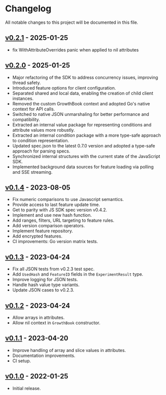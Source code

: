 # Changelog

All notable changes to this project will be documented in this file.

## [v0.2.1](https://pkg.go.dev/github.com/growthbook/growthbook-golang@v0.2.1) - 2025-01-25

- fix WithAttributeOverrides panic when applied to nil attributes

## [v0.2.0](https://pkg.go.dev/github.com/growthbook/growthbook-golang@v0.2.0) - 2025-01-25

- Major refactoring of the SDK to address concurrency issues, improving thread safety.
- Introduced feature options for client configuration.
- Separated shared and local data, enabling the creation of child client instances.
- Removed the custom GrowthBook context and adopted Go's native context for API calls.
- Switched to native JSON unmarshaling for better performance and compatibility.
- Extracted an internal value package for representing conditions and attribute values more robustly.
- Extracted an internal condition package with a more type-safe approach to condition representation.
- Updated spec.json to the latest 0.7.0 version and adopted a type-safe approach for parsing specs.
- Synchronized internal structures with the current state of the JavaScript SDK.
- Implemented background data sources for feature loading via polling and SSE streaming.

## [v0.1.4](https://pkg.go.dev/github.com/growthbook/growthbook-golang@v0.1.4) - 2023-08-05

- Fix numeric comparisons to use Javascript semantics.
- Provide access to last feature update time.
- Get to parity with JS SDK spec version v0.4.2.
- Implement and use new hash function.
- Add ranges, filters, URL targeting to feature rules.
- Add version comparison operators.
- Implement feature repository.
- Add encrypted features.
- CI improvements: Go version matrix tests.


## [v0.1.3](https://pkg.go.dev/github.com/growthbook/growthbook-golang@v0.1.3) - 2023-04-24

- Fix all JSON tests from v0.2.3 test spec.
- Add `UsedHash` and `FeatureID` fields in the `ExperimentResult` type.
- Improve logging for JSON tests.
- Handle hash value type variants.
- Update JSON cases to v0.2.3.


## [v0.1.2](https://pkg.go.dev/github.com/growthbook/growthbook-golang@v0.1.2) - 2023-04-24

- Allow arrays in attributes.
- Allow nil context in `GrowthBook` constructor.
    

## [v0.1.1](https://pkg.go.dev/github.com/growthbook/growthbook-golang@v0.1.1) - 2023-04-20

- Improve handling of array and slice values in attributes.
- Documentation improvements.
- CI setup.


## [v0.1.0](https://pkg.go.dev/github.com/growthbook/growthbook-golang@v0.1.0) - 2022-01-25

- Initial release.
